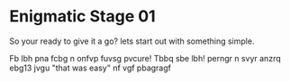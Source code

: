 # Enigmatic Stage 01

So your ready to give it a go? lets start out with something simple.

Fb lbh pna fcbg n onfvp fuvsg pvcure! Tbbq sbe lbh! perngr n svyr anzrq ebg13 jvgu "that was easy" nf vgf pbagragf
